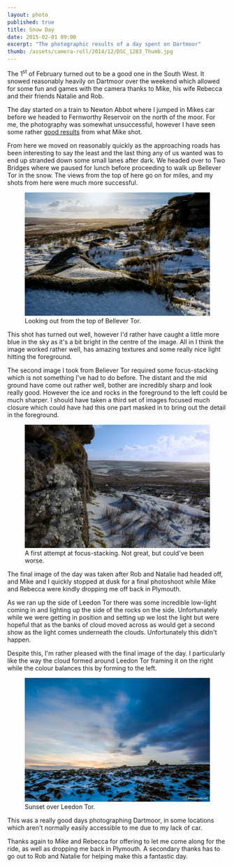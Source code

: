```yaml
---
layout: photo
published: true
title: Snow Day
date: 2015-02-01 09:00
excerpt: "The photographic results of a day spent on Dartmoor"
thumb: /assets/camera-roll/2014/12/DSC_1283_Thumb.jpg
---
```


The 1<sup>st</sup> of February turned out to be a good one in the South West. It snowed reasonably heavily on Dartmoor over the weekend which allowed for some fun and games with the camera thanks to Mike, his wife Rebecca and their friends Natalie and Rob.

The day started on a train to Newton Abbot where I jumped in Mikes car before we headed to Fernworthy Reservoir on the north of the moor. For me, the photography was somewhat unsuccessful, however I have seen some rather [good results](https://www.facebook.com/photo.php?fbid=829611943751908&set=a.181650348548074.37294.100001093299039&type=1&theater "Mikes shot of the Dam at Fernworthy Reservoir") from what Mike shot.

From here we moved on reasonably quickly as the approaching roads has been interesting to say the least and the last thing any of us wanted was to end up stranded down some small lanes after dark. We headed over to Two Bridges where we paused for lunch before proceeding to walk up Bellever Tor in the snow. The views from the top of here go on for miles, and my shots from here were much more successful.

<figure>
    <img src="/assets/camera-roll/2015/02/DSC_2226-Edit.jpg" alt="Looking out from the top of Bellever Tor." />
    <figcaption>Looking out from the top of Bellever Tor. </figcaption>
</figure>

This shot has turned out well, however I'd rather have caught a little more blue in the sky as it's a bit bright in the centre of the image. All in I think the image worked rather well, has amazing textures and some really nice light hitting the foreground.

The second image I took from Believer Tor required some focus-stacking which is not something I've had to do before. The distant and the mid ground have come out rather well, bother are incredibly sharp and look really good. However the ice and rocks in the foreground to the left could be much sharper. I should have taken a third set of images focused much closure which could have had this one part masked in to bring out the detail in the foreground.

<figure>
    <img src="/assets/camera-roll/2015/02/DSC_2206-Edit-Edit.jpg" alt="A first attempt at focus-stacking. Not great, but could've been worse." />
    <figcaption>A first attempt at focus-stacking. Not great, but could've been worse. </figcaption>
</figure>

The final image of the day was taken after Rob and Natalie had headed off, and Mike and I quickly stopped at dusk for a final photoshoot while Mike and Rebecca were kindly dropping me off back in Plymouth.

As we ran up the side of Leedon Tor there was some incredible low-light coming in and lighting up the side of the rocks on the side. Unfortunately while we were getting in position and setting up we lost the light but were hopeful that as the banks of cloud moved across as would get a second show as the light comes underneath the clouds. Unfortunately this didn't happen.

Despite this, I'm rather pleased with the final image of the day. I particularly like the way the cloud formed around Leedon Tor framing it on the right while the colour balances this by forming to the left.

<figure>
    <img src="/assets/camera-roll/2015/02/DSC_2277-Edit.jpg" alt="Sunset over Leedon Tor." />
    <figcaption>Sunset over Leedon Tor.</figcaption>
</figure>

This was a really good days photographing Dartmoor, in some locations which aren't normally easily accessible to me due to my lack of car.

Thanks again to Mike and Rebecca for offering to let me come along for the ride, as well as dropping me back in Plymouth. A secondary thanks has to go out to Rob and Natalie for helping make this a fantastic day.
